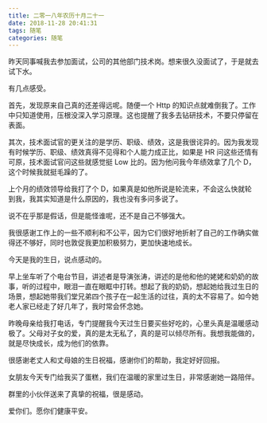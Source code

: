 ```yaml
---
title: 二零一八年农历十月二十一
date: 2018-11-28 20:41:31
tags: 随笔
categories: 随笔
---
```


昨天同事喊我去参加面试，公司的其他部门技术岗。想来很久没面试了，于是就去试下水。

有几点感受。

首先，发现原来自己真的还差得远呢。随便一个 Http 的知识点就难倒我了。工作中只知道使用，压根没深入学习原理。这也提醒了我多去钻研技术，不要只停留在表面。

其次，技术面试官的更关注的是学历、职级、绩效，这是我很诧异的。因为我发现有时候学历、职级、绩效真得不见得和个人能力成正比，如果是 HR 问这些还情有可原，技术面试官问这些就感觉挺 Low 比的。因为他问我今年绩效拿了几个 D，这个时候我就挺毛躁的了。

上个月的绩效领导给我打了个 D，如果真是如他所说是轮流来，不会这么快就轮到我，我其实知道是什么原因的，我也没有多问多说了。

说不在乎那是假话，但是能怪谁呢，还不是自己不够强大。

我很感谢工作上的一些不顺利和不公平，因为它们很好地折射了自己的工作确实做得还不够好，同时也敦促我更加积极努力，更加快速地成长。

今天是我的生日，说点感动的。

早上坐车听了个电台节目，讲述者是导演张涛，讲述的是他和他的姥姥和奶奶的故事，听的过程中，眼泪一直在眼眶中打转。想起了我的奶奶，想起她给我过生日的场景，想起她带我们堂兄弟四个孩子在一起生活的过往，真的太不容易了。如今她老人家已经走了好几年了，我时常会怀念她。

昨晚母亲给我打电话，专门提醒我今天过生日要买些好吃的，心里头真是温暖感动极了。父母对子女的爱，真的是太无私了，真的是可以倾尽所有。我想我能做的，就是尽快成长，成为他们的依靠。

很感谢老丈人和丈母娘的生日祝福，感谢你们的帮助，我定好好回报。

女朋友今天专门给我买了蛋糕，我们在温暖的家里过生日，非常感谢她一路陪伴。

群里的小伙伴送来了真挚的祝福，很是感动。

爱你们。愿你们健康平安。